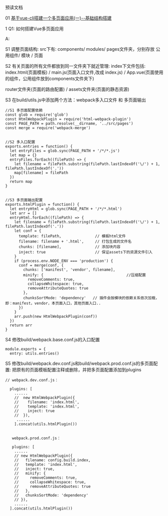 预读文档

01 [基于vue-cli搭建一个多页面应用(一)--基础结构搭建](https://github.com/tonyfree/blog/issues/1)


1 Q1: 如何搭建Vue多页面应用

A:

S1 调整页面结构: src下有: components/ modules/ pages文件夹，分别存放 公用组件/ 模块 / 页面
          
S2 有关页面的所有文件都放到同一文件夹下就近管理: index下文件包括: 
   index.html(页面模板) / main.js(页面入口文件,改成 index.js) / App.vue(页面使用的组件，公用组件放到components文件夹下)
   
   router文件夹(页面的路由配置) / assets文件夹(页面的静态资源)
   

S3 在build/utils.js中添加两个方法：webpack多入口文件 和 多页面输出

```JS
//S1 多页面配置依赖
const glob = require('glob')
const HtmlWebpackPlugin = require('html-webpack-plugin')
const PAGE_PATH = path.resolve(__dirname, '../src/pages')
const merge = require('webpack-merge')


//S2 多入口配置
exports.entries = function() {
  let entryFiles = glob.sync(PAGE_PATH + '/*/*.js')
  let map = {}
  entryFiles.forEach((filePath) => {
    let filename = filePath.substring(filePath.lastIndexOf('\/') + 1, filePath.lastIndexOf('.'))
    map[filename] = filePath
  })
  return map
}


//S3 多页面输出配置
exports.htmlPlugin = function() {
  let entryHtml = glob.sync(PAGE_PATH + '/*/*.html')
  let arr = []
  entryHtml.forEach((filePath) => {
    let filename = filePath.substring(filePath.lastIndexOf('\/') + 1, filePath.lastIndexOf('.'))
    let conf = {
      template: filePath,               // 模板html文件
      filename: filename + '.html',     // 打包生成的文件名
      chunks: [filename],               // 添加块内容
      inject: true                      // 保证assets下的资源文件引入
    }
    if (process.env.NODE_ENV === 'production') {
      conf = merge(conf, {
        chunks: ['manifest', 'vendor', filename],
        minify: {                                     //压缩配置
          removeComments: true,
          collapseWhitespace: true,
          removeAttributeQuotes: true
        },
        chunksSortMode: 'dependency'   // 插件会按模块的依赖关系依次加载，即：manifest，vendor，本页面入口，其他页面入口..
      })
    }
    arr.push(new HtmlWebpackPlugin(conf))
  })
  return arr
}
```

S4 修改build/webpack.base.conf.js的入口配置
  
```JS
module.exports = {
  entry: utils.entries()
```

S5 修改build/webpack.dev.conf.js和build/webpack.prod.conf.js的多页面配置: 把原有的页面模板配置注释或删除，并把多页面配置添加到plugins
  
```JS 
// webpack.dev.conf.js：
  
  plugins: [
    ......
    //  new HtmlWebpackPlugin({
    //    filename: 'index.html',
    //    template: 'index.html',
    //    inject: true
    //  }),
     ......
    ].concat(utils.htmlPlugin())
    
    
   webpack.prod.conf.js：
   
   plugins: [
    ......
    // new HtmlWebpackPlugin({
    //   filename: config.build.index,
    //   template: 'index.html',
    //   inject: true,
    //   minify: {
    //     removeComments: true,
    //     collapseWhitespace: true,
    //     removeAttributeQuotes: true
    //   },
    //   chunksSortMode: 'dependency'
    // }),
    ......
  ].concat(utils.htmlPlugin())
```
